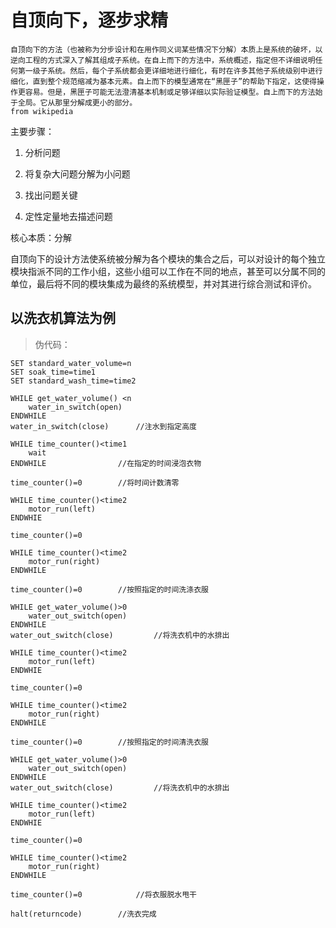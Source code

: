 # 自顶向下，逐步求精

```
自顶向下的方法（也被称为分步设计和在用作同义词某些情况下分解）本质上是系统的破坏，以逆向工程的方式深入了解其组成子系统。在自上而下的方法中，系统概述，指定但不详细说明任何第一级子系统。然后，每个子系统都会更详细地进行细化，有时在许多其他子系统级别中进行细化，直到整个规范缩减为基本元素。自上而下的模型通常在“黑匣子”的帮助下指定，这使得操作更容易。但是，黑匣子可能无法澄清基本机制或足够详细以实际验证模型。自上而下的方法始于全局。它从那里分解成更小的部分。
from wikipedia
```

主要步骤：
1. 分析问题

2. 将复杂大问题分解为小问题

3. 找出问题关键

4. 定性定量地去描述问题

核心本质：分解

自顶向下的设计方法使系统被分解为各个模块的集合之后，可以对设计的每个独立模块指派不同的工作小组，这些小组可以工作在不同的地点，甚至可以分属不同的单位，最后将不同的模块集成为最终的系统模型，并对其进行综合测试和评价。


## 以洗衣机算法为例


> 伪代码：

    SET standard_water_volume=n
	SET soak_time=time1
	SET standard_wash_time=time2

	WHILE get_water_volume() <n
		water_in_switch(open)
	ENDWHILE
	water_in_switch(close)		//注水到指定高度

	WHILE time_counter()<time1
		wait
	ENDWHILE				//在指定的时间浸泡衣物
	
	time_counter()=0		//将时间计数清零
	
	WHILE time_counter()<time2
		motor_run(left)
	ENDWHIE				
	
	time_counter()=0	
	
	WHILE time_counter()<time2
		motor_run(right)
	ENDWHILE
	
	time_counter()=0		//按照指定的时间洗涤衣服

	WHILE get_water_volume()>0
		water_out_switch(open)
	ENDWHILE
	water_out_switch(close)			//将洗衣机中的水排出

	WHILE time_counter()<time2
		motor_run(left)
	ENDWHIE				
	
	time_counter()=0	
	
	WHILE time_counter()<time2
		motor_run(right)
	ENDWHILE
	
	time_counter()=0		//按照指定的时间清洗衣服

	WHILE get_water_volume()>0
		water_out_switch(open)
	ENDWHILE
	water_out_switch(close)			//将洗衣机中的水排出

	WHILE time_counter()<time2
		motor_run(left)
	ENDWHIE				
	
	time_counter()=0	
	
	WHILE time_counter()<time2
		motor_run(right)
	ENDWHILE
	
	time_counter()=0			//将衣服脱水甩干

	halt(returncode)		//洗衣完成

